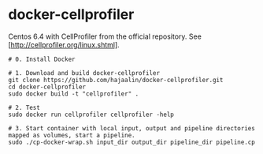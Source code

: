 docker-cellprofiler
===================

Centos 6.4 with CellProfiler from the official repository. See [http://cellprofiler.org/linux.shtml].

```
# 0. Install Docker

# 1. Download and build docker-cellprofiler
git clone https://github.com/hajaalin/docker-cellprofiler.git
cd docker-cellprofiler
sudo docker build -t "cellprofiler" .

# 2. Test
sudo docker run cellprofiler cellprofiler -help

# 3. Start container with local input, output and pipeline directories mapped as volumes, start a pipeline.
sudo ./cp-docker-wrap.sh input_dir output_dir pipeline_dir pipeline.cp
```
